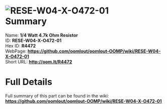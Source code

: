 
![RESE-W04-X-O472-01](https://github.com/oomlout/oomlout-OOMP/blob/master/parts/RESE-W04-X-O472-01/RESE-W04-X-O472-01_420.jpg)   
Summary
=================
  
Name: __1/4 Watt 4.7k Ohm Resistor__    
ID: __RESE-W04-X-O472-01__   
Hex ID: __R4472__   
WebPage: __https://github.com/oomlout/oomlout-OOMP/wiki/RESE-W04-X-O472-01__   
Short URL: __http://oom.lt/R4472__   

Full Details
==========================
Full summary of this part can be found in the wiki:   
__https://github.com/oomlout/oomlout-OOMP/wiki/RESE-W04-X-O472-01__    


